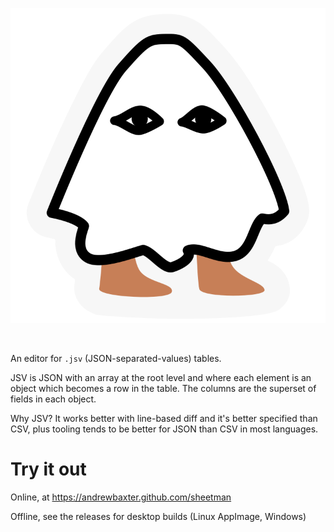 <center>

![Sheetman](source/wasm/prestatic/logo.svg)

</center>

<br/>

An editor for `.jsv` (JSON-separated-values) tables.

JSV is JSON with an array at the root level and where each element is an object which becomes a row in the table. The columns are the superset of fields in each object.

Why JSV? It works better with line-based diff and it's better specified than CSV, plus tooling tends to be better for JSON than CSV in most languages.

# Try it out

Online, at <https://andrewbaxter.github.com/sheetman>

Offline, see the releases for desktop builds (Linux AppImage, Windows)

